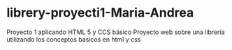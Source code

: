 # librery-proyecti1-Maria-Andrea
Proyecto 1 aplicando HTML 5 y CCS básico
Proyecto web sobre una libreria utilizando los conceptos basicos en html y css
